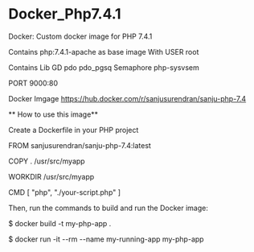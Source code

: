 # Docker_Php7.4.1
Docker: Custom docker image for PHP 7.4.1

Contains php:7.4.1-apache as base image
With USER root

Contains Lib 
GD
pdo pdo_pgsq
Semaphore php-sysvsem

PORT 9000:80

Docker Imgage 
https://hub.docker.com/r/sanjusurendran/sanju-php-7.4

**
How to use this image**

Create a Dockerfile in your PHP project

FROM sanjusurendran/sanju-php-7.4:latest

COPY . /usr/src/myapp

WORKDIR /usr/src/myapp

CMD [ "php", "./your-script.php" ]

Then, run the commands to build and run the Docker image:


$ docker build -t my-php-app .

$ docker run -it --rm --name my-running-app my-php-app


